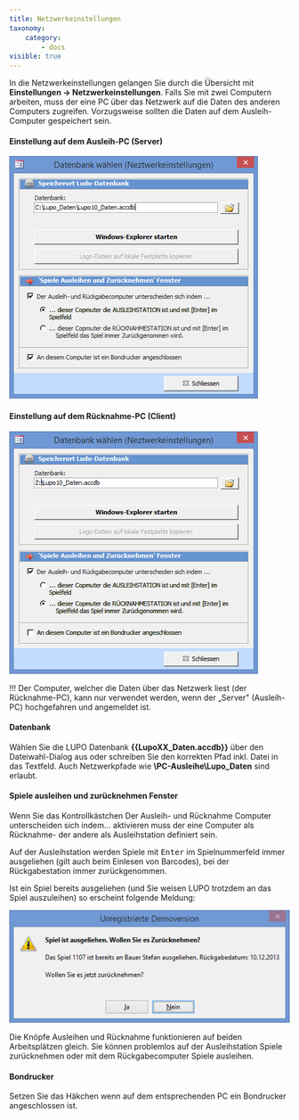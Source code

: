 ```yaml
---
title: Netzwerkeinstellungen
taxonomy:
    category:
        - docs
visible: true
---
```


In die Netzwerkeinstellungen gelangen Sie durch die Übersicht mit **Einstellungen → Netzwerkeinstellungen**. Falls Sie mit zwei Computern arbeiten, muss der eine PC über das Netzwerk auf die Daten des anderen Computers zugreifen. Vorzugsweise sollten die Daten auf dem Ausleih-Computer gespeichert sein.

#### Einstellung auf dem Ausleih-PC (Server)

![netzwerkeinstellungen-server](../../images/netzwerkeinstellungen-server.png)

#### Einstellung auf dem Rücknahme-PC (Client)

![netzwerkeinstellungen-client](../../images/netzwerkeinstellungen-client.png)


!!! Der Computer, welcher die Daten über das Netzwerk liest (der Rücknahme-PC), kann nur verwendet werden, wenn der „Server" (Ausleih-PC) hochgefahren und angemeldet ist.

#### Datenbank

Wählen Sie die LUPO Datenbank **{{LupoXX_Daten.accdb}}** über den Dateiwahl-Dialog aus oder schreiben Sie den korrekten Pfad inkl. Datei in das Textfeld. Auch Netzwerkpfade wie **\\PC-Ausleihe\Lupo_Daten** sind erlaubt.

#### Spiele ausleihen und zurücknehmen Fenster

Wenn Sie das Kontrollkästchen Der Ausleih- und Rücknahme Computer unterscheiden sich indem... aktivieren muss der eine Computer als Rücknahme- der andere als Ausleihstation definiert sein.

Auf der Ausleihstation werden Spiele mit <kbd>Enter</kbd> im Spielnummerfeld immer ausgeliehen (gilt auch beim Einlesen von Barcodes), bei der Rückgabestation immer zurückgenommen.

Ist ein Spiel bereits ausgeliehen (und Sie weisen LUPO trotzdem an das Spiel auszuleihen) so erscheint folgende Meldung:

![get-back-fenster](../../images/get-back-fenster.png)

Die Knöpfe Ausleihen und Rücknahme funktionieren auf beiden Arbeitsplätzen gleich. Sie können problemlos auf der Ausleihstation Spiele zurücknehmen oder mit dem Rückgabecomputer Spiele ausleihen.

#### Bondrucker

Setzen Sie das Häkchen wenn auf dem entsprechenden PC ein Bondrucker angeschlossen ist.


